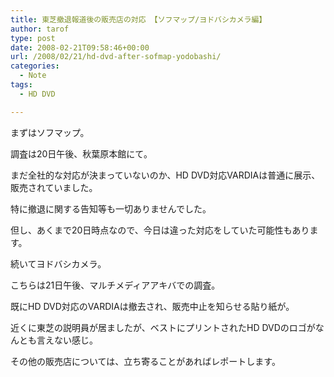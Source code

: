 ```yaml
---
title: 東芝撤退報道後の販売店の対応 【ソフマップ/ヨドバシカメラ編】
author: tarof
type: post
date: 2008-02-21T09:58:46+00:00
url: /2008/02/21/hd-dvd-after-sofmap-yodobashi/
categories:
  - Note
tags:
  - HD DVD

---
```

まずはソフマップ。
  
調査は20日午後、秋葉原本館にて。
  
まだ全社的な対応が決まっていないのか、HD DVD対応VARDIAは普通に展示、販売されていました。
  
特に撤退に関する告知等も一切ありませんでした。
  
但し、あくまで20日時点なので、今日は違った対応をしていた可能性もあります。

続いてヨドバシカメラ。
  
こちらは21日午後、マルチメディアアキバでの調査。
  
既にHD DVD対応のVARDIAは撤去され、販売中止を知らせる貼り紙が。
  
近くに東芝の説明員が居ましたが、ベストにプリントされたHD DVDのロゴがなんとも言えない感じ。

その他の販売店については、立ち寄ることがあればレポートします。